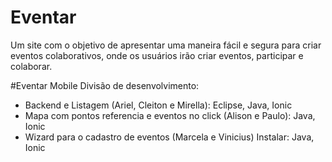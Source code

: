 # Eventar 
Um site com o objetivo de apresentar uma maneira fácil e segura para criar eventos colaborativos, onde os usuários irão criar eventos, participar e colaborar.


#Eventar Mobile
Divisão de desenvolvimento:
- Backend e Listagem (Ariel, Cleiton e Mirella): Eclipse, Java, Ionic
- Mapa com pontos referencia e eventos no click (Alison e Paulo): Java, Ionic
- Wizard para o cadastro de eventos (Marcela e Vinicius) Instalar: Java, Ionic

